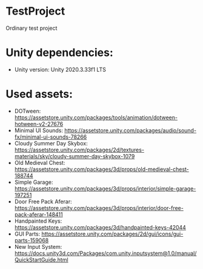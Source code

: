 # TestProject
Ordinary test project

# Unity dependencies:
- Unity version: Unity 2020.3.33f1 LTS

# Used assets:
- DOTween: https://assetstore.unity.com/packages/tools/animation/dotween-hotween-v2-27676
- Minimal UI Sounds: https://assetstore.unity.com/packages/audio/sound-fx/minimal-ui-sounds-78266
- Cloudy Summer Day Skybox: https://assetstore.unity.com/packages/2d/textures-materials/sky/cloudy-summer-day-skybox-1079
- Old Medieval Chest: https://assetstore.unity.com/packages/3d/props/old-medieval-chest-188744
- Simple Garage: https://assetstore.unity.com/packages/3d/props/interior/simple-garage-197251
- Door Free Pack Aferar: https://assetstore.unity.com/packages/3d/props/interior/door-free-pack-aferar-148411
- Handpainted Keys: https://assetstore.unity.com/packages/3d/handpainted-keys-42044
- GUI Parts: https://assetstore.unity.com/packages/2d/gui/icons/gui-parts-159068
- New Input System: https://docs.unity3d.com/Packages/com.unity.inputsystem@1.0/manual/QuickStartGuide.html
